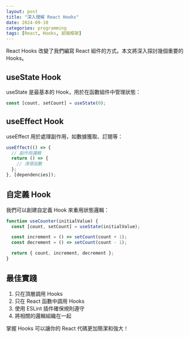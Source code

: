 ```yaml
---
layout: post
title: "深入理解 React Hooks"
date: 2024-09-10
categories: programming
tags: [React, Hooks, 前端框架]
---
```


React Hooks 改變了我們編寫 React 組件的方式。本文將深入探討幾個重要的 Hooks。

## useState Hook

useState 是最基本的 Hook，用於在函數組件中管理狀態：

```javascript
const [count, setCount] = useState(0);
```

## useEffect Hook

useEffect 用於處理副作用，如數據獲取、訂閱等：

```javascript
useEffect(() => {
  // 副作用邏輯
  return () => {
    // 清理函數
  };
}, [dependencies]);
```

## 自定義 Hook

我們可以創建自定義 Hook 來重用狀態邏輯：

```javascript
function useCounter(initialValue) {
  const [count, setCount] = useState(initialValue);

  const increment = () => setCount(count + 1);
  const decrement = () => setCount(count - 1);

  return { count, increment, decrement };
}
```

## 最佳實踐

1. 只在頂層調用 Hooks
2. 只在 React 函數中調用 Hooks
3. 使用 ESLint 插件確保規則遵守
4. 將相關的邏輯組織在一起

掌握 Hooks 可以讓你的 React 代碼更加簡潔和強大！